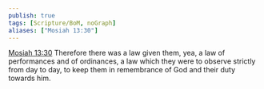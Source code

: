 ```yaml
---
publish: true
tags: [Scripture/BoM, noGraph]
aliases: ["Mosiah 13:30"]
---
```

[Mosiah 13:30](https://churchofjesuschrist.org/study/scriptures/bofm/mosiah/13?lang=eng&id=p30#p30) Therefore there was a law given them, yea, a law of performances and of ordinances, a law which they were to observe strictly from day to day, to keep them in remembrance of God and their duty towards him.
